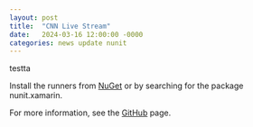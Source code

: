```yaml
---
layout: post
title:  "CNN Live Stream"
date:   2024-03-16 12:00:00 -0000
categories: news update nunit
---
```

testta

Install the runners from [NuGet](https://www.nuget.org/packages/nunit.xamarin/) or by searching for the package nunit.xamarin.

For more information, see the [GitHub](https://github.com/nunit/nunit.xamarin) page.
